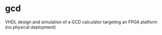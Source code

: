 # gcd
VHDL design and simulation of a GCD calculator targeting an FPGA platform (no physical deployment)
